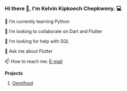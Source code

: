 ### Hi there 👋, I'm Kelvin Kipkoech Chepkwony. 💻

 🌱 I’m currently learning Python

 👯 I’m looking to collaborate on Dart and Flutter

 🤔 I’m looking for help with SQL

 💬 Ask me about Flutter

 📫 How to reach me:
[E-mail](chepkwonyke1@gmail.com) 

**Projects**

1. [Omnifood](https://kipkoechke.github.io/Omnifood/)

